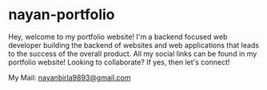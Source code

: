 # nayan-portfolio

Hey, welcome to my portfolio website! I'm a backend focused web developer building the backend of websites and web applications that leads to the success of the overall product.
All my social links can be found in my portfolio website!
Looking to collaborate? If yes, then let's connect!

My Mail: nayanbirla9893@gmail.com
